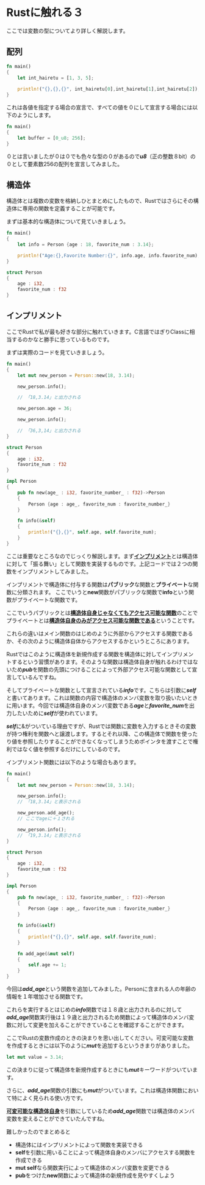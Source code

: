 # Rustに触れる３
ここでは変数の型についてより詳しく解説します。

## 配列
```rs
fn main()
{
    let int_hairetu = [1, 3, 5];
    
    println!("{},{},{}", int_hairetu[0],int_hairetu[1],int_hairetu[2]);
}
```

これは各値を指定する場合の宣言で、すべての値を０にして宣言する場合には以下のようにします。

```rs
fn main()
{
    let buffer = [0_u8; 256];
}
```
０とは言いましたが０は０でも色々な型の０があるので***u8***（正の整数８bit）の０として要素数256の配列を宣言してみました。

## 構造体
構造体とは複数の変数を格納しひとまとめにしたもので、Rustではさらにその構造体に専用の関数を定義することが可能です。

まずは基本的な構造体について見ていきましょう。

```rs
fn main()
{
    let info = Person {age : 18, favorite_num : 3.14};

    println!("Age:{},Favorite Number:{}", info.age, info.favorite_num);
}

struct Person
{
    age : i32,
    favorite_num : f32
}
```

## インプリメント
ここでRustで私が最も好きな部分に触れていきます。C言語ではぎりClassに相当するのかなと勝手に思っているものです。

まずは実際のコードを見ていきましょう。

```rs
fn main()
{
    let mut new_person = Person::new(18, 3.14);

    new_person.info();

    // 「18,3.14」と出力される

    new_person.age = 36;

    new_person.info();

    // 「36,3,14」と出力される
}

struct Person
{
    age : i32,
    favorite_num : f32
}

impl Person
{
    pub fn new(age_ : i32, favorite_number_ : f32)->Person
    {
        Person {age : age_, favorite_num : favorite_number_}
    }

    fn info(&self)
    {
        println!("{},{}", self.age, self.favorite_num);
    }
}
```

ここは重要なところなのでじっくり解説します。まず<u>**インプリメント**</u>とは構造体に対して「振る舞い」として関数を実装するものです。上記コードでは２つの関数をインプリメントしてみました。

インプリメントで構造体に付与する関数は**パブリック**な関数と**プライベート**な関数に分類されます。
ここでいうと**new**関数がパブリックな関数で**info**という関数がプライベートな関数です。

ここでいうパブリックとは<u>**構造体自身じゃなくてもアクセス可能な関数**</u>のことでプライベートとは<u>**構造体自身のみがアクセス可能な関数である**</u>ということです。

これらの違いはメイン関数のはじめのように外部からアクセスする関数であるか、その次のように構造体自体からアクセスするかというところにあります。

Rustではこのように構造体を新規作成する関数を構造体に対してインプリメントするという習慣があります。そのような関数は構造体自身が触れるわけではないため***pub***を関数の先頭につけることによって外部アクセス可能な関数として宣言しているんですね。

そしてプライベートな関数として宣言されている***info***です。こちらは引数に***self***と書いてあります。これは関数の内容で構造体のメンバ変数を取り扱いたいときに用います。今回では構造体自身のメンバ変数である***age***と***favorite_num***を出力したいために***self***が使われています。

***self***に&がついている理由ですが、Rustでは関数に変数を入力するときその変数が持つ権利を関数へと譲渡します。するとそれ以降、この構造体で関数を使ったり値を参照したりすることができなくなってしまうためポインタを渡すことで権利ではなく値を参照するだけにしているのです。

インプリメント関数には以下のような場合もあります。

```rs
fn main()
{
    let mut new_person = Person::new(18, 3.14);

    new_person.info();
    // 「18,3.14」と表示される

    new_person.add_age();
    // ここでageに＋１される

    new_person.info();
    // 「19,3.14」と表示される
}

struct Person
{
    age : i32,
    favorite_num : f32
}

impl Person
{
    pub fn new(age_ : i32, favorite_number_ : f32)->Person
    {
        Person {age : age_, favorite_num : favorite_number_}
    }

    fn info(&self)
    {
        println!("{},{}", self.age, self.favorite_num);
    }

    fn add_age(&mut self)
    {
        self.age += 1;
    }
}
```

今回は***add_age***という関数を追加してみました。Personに含まれる人の年齢の情報を１年増加させる関数です。

これらを実行するとはじめの***info***関数では１８歳と出力されるのに対して***add_age***関数実行後は１９歳と出力されるため関数によって構造体のメンバ変数に対して変更を加えることができていることを確認することができます。

ここでRustの変数作成のときの決まりを思い出してください。可変可能な変数を作成するときには以下のように***mut***を追加するというきまりがありました。

```rs
let mut value = 3.14;
```

この決まりに従って構造体を新規作成するときにも***mut***キーワードがついています。

さらに、***add_age***関数の引数にも***mut***がついています。これは構造体関数において特によく見られる使い方です。

<u>**可変可能な構造体自身**</u>を引数にしているため***add_age***関数では構造体のメンバ変数を変えることができていたんですね。

難しかったのでまとめると

- 構造体にはインプリメントによって関数を実装できる
- **self**を引数に用いることによって構造体自身のメンバにアクセスする関数を作成できる
- **mut self**なら関数実行によって構造体のメンバ変数を変更できる
- **pub**をつけた**new**関数によって構造体の新規作成を見やすくしよう

